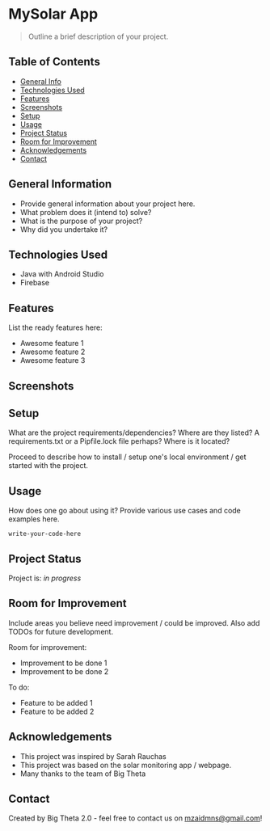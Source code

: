 # MySolar App
> Outline a brief description of your project.
<!-- Live demo [_here_](https://www.example.com).  If you have the project hosted somewhere, include the link here. -->

## Table of Contents
* [General Info](#general-information)
* [Technologies Used](#technologies-used)
* [Features](#features)
* [Screenshots](#screenshots)
* [Setup](#setup)
* [Usage](#usage)
* [Project Status](#project-status)
* [Room for Improvement](#room-for-improvement)
* [Acknowledgements](#acknowledgements)
* [Contact](#contact)
<!-- * [License](#license) -->


## General Information
- Provide general information about your project here.
- What problem does it (intend to) solve?
- What is the purpose of your project?
- Why did you undertake it?
<!-- You don't have to answer all the questions - just the ones relevant to your project. -->


## Technologies Used
- Java with Android Studio
- Firebase


## Features
List the ready features here:
- Awesome feature 1
- Awesome feature 2
- Awesome feature 3


## Screenshots

<!-- If you have screenshots you'd like to share, include them here. -->


## Setup
What are the project requirements/dependencies? Where are they listed? A requirements.txt or a Pipfile.lock file perhaps? Where is it located?

Proceed to describe how to install / setup one's local environment / get started with the project.


## Usage
How does one go about using it?
Provide various use cases and code examples here.

`write-your-code-here`


## Project Status
Project is: _in progress_


## Room for Improvement
Include areas you believe need improvement / could be improved. Also add TODOs for future development.

Room for improvement:
- Improvement to be done 1
- Improvement to be done 2

To do:
- Feature to be added 1
- Feature to be added 2


## Acknowledgements
- This project was inspired by Sarah Rauchas
- This project was based on the solar monitoring app / webpage.
- Many thanks to the team of Big Theta


## Contact
Created by Big Theta 2.0 - feel free to contact us on mzaidmns@gmail.com!

<!-- Optional -->
<!-- ## License -->
<!-- This project is open source and available under the [... License](). -->

<!-- You don't have to include all sections - just the one's relevant to your project -->
